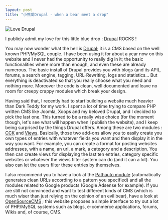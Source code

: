 ```yaml
---
layout: post
title: "小熊爱Drupal - when a bear meet a drop"
---
```


![Love Drupal](http://teddy.fr/files/loveDrupal.png)

I publicly admit my love for this little blue drop : [Drupal](http://www.drupal.org) ROCKS !

You may now wonder what the hell is [Drupal](http://www.drupal.org); it is a CMS based on the well known PHP/MySQL couple. I have been using it for about a year now on this website and I never had the opportunity to really dig in it; the basic functionalities where more than enough, and even these are already numerous. The basic install of Drupal provides you with blogs (and its API), forums, a search engine, tagging, URL-Rewriting, logs and statistics... But everything is deactivated so that you really choose what you need and nothing more. Moreover the code is clean, well documented and leave no room for creepy crappy modules which break your design.

Having said that, I recently had to start building a website much heavier than Dark Teddy for my work. I spent a lot of time trying to compare PHP written CMS like Joomla, Xoops and my beloved Drupal, and I decided to pick the last one. This turned to be a really wise choice (for the moment though, let's see what will happen when I publish the website), and I keep being surprised by the things Drupal offers. Among these are two modules : [CCK](http://drupal.org/project/cck) and [Views](http://drupal.org/project/views). Basically, those two add-ons allow you to easily create you own types of entries with whatever fields you want and then display it in the way you want. For example, you can create a format for posting websites addresses, with a name, an url, a mark, a category and a description. You then can create views for displaying the last ten entries, category specific websites or whatever the views filter system can do (and it can a lot). You also can let the users filter these entries by themselves.

I also recommend you to have a look at the [Pathauto module](http://drupal.org/project/pathauto) (automatically generates clean URLs according to a pattern you specified) and all the modules related to Google products (Google Adsense for example). If you are still not convinced and want to test different kinds of CMS (which is much wiser than just relying on the opinion of an evil bear), have a look at [OpenSourceCMS](http://www.opensourcecms.com) ; this website proposes a simple interface to try out a lot of PHP/MySQL systems such as blogs, e-commerce applications, forums, Wikis and, of course, CMS.